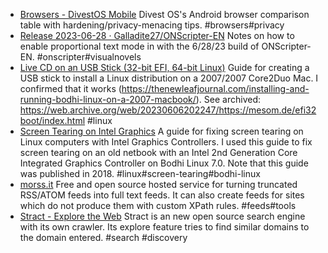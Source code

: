 - [Browsers - DivestOS Mobile](https://divestos.org/pages/browsers) Divest OS's Android browser comparison table with hardening/privacy-menacing tips. #browsers#privacy
- [Release 2023-06-28 · Galladite27/ONScripter-EN](https://github.com/Galladite27/ONScripter-EN/releases/tag/2023-06-28) Notes on how to enable proportional text mode in with the 6/28/23 build of ONScripter-EN. #onscripter#visualnovels
- [Live CD on an USB Stick (32-bit EFI, 64-bit Linux)](https://mesom.de/efi32boot/index.html) Guide for creating a USB stick to install a Linux distribution on a 2007/2007 Core2Duo Mac. I confirmed that it works (https://thenewleafjournal.com/installing-and-running-bodhi-linux-on-a-2007-macbook/). See archived: https://web.archive.org/web/20230606202247/https://mesom.de/efi32boot/index.html #linux
- [Screen Tearing on Intel Graphics](https://web.archive.org/web/20230116115631/https://learnubuntumate.weebly.com/screen-tearing-on-intel-graphics.html#) A guide for fixing screen tearing on Linux computers with Intel Graphics Controllers. I used this guide to fix screen tearing on an old netbook with an Intel 2nd Generation Core Integrated Graphics Controller on Bodhi Linux 7.0. Note that this guide was published in 2018. #linux#screen-tearing#bodhi-linux
- [morss.it](https://morss.it/) Free and open source hosted service for turning truncated RSS/ATOM feeds into full text feeds. It can also create feeds for sites which do not produce them with custom XPath rules. #feeds#tools
- [Stract - Explore the Web](https://trystract.com/explore) Stract is an new open source search engine with its own crawler. Its explore feature tries to find similar domains to the domain entered. #search #discovery


